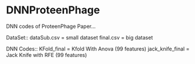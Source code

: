 # DNNProteenPhage
DNN codes of ProteenPhage Paper...

DataSet::
dataSub.csv = small dataset
final.csv = big dataset

DNN Codes::
KFold_final = Kfold With Anova (99 features)
jack_knife_final = Jack Knife with RFE (99 features)

